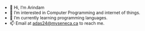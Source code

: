 - 👋 Hi, I’m Arindam
- 👀 I’m interested in Computer Programming and internet of things.
- 🌱 I’m currently learning programming languages.
- 📫 Email at adas24@myseneca.ca to reach me.

<!---
arindamdas07042000/arindamdas07042000 is a ✨ special ✨ repository because its `README.md` (this file) appears on your GitHub profile.
You can click the Preview link to take a look at your changes.
--->
